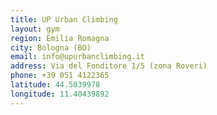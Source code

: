 ```yaml
---
title: UP Urban Climbing
layout: gym
region: Emilia Romagna
city: Bologna (BO)
email: info@upurbanclimbing.it
address: Via del Fonditore 1/5 (zona Roveri)
phone: +39 051 4122365
latitude: 44.5039978
longitude: 11.40439892
---
```


